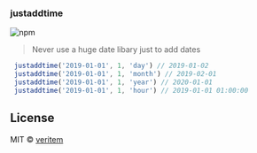 ### justaddtime

![npm](https://img.shields.io/npm/v/justaddtime)

> Never use a huge date libary just to add dates  

```js
 justaddtime('2019-01-01', 1, 'day') // 2019-01-02
 justaddtime('2019-01-01', 1, 'month') // 2019-02-01
 justaddtime('2019-01-01', 1, 'year') // 2020-01-01
 justaddtime('2019-01-01', 1, 'hour') // 2019-01-01 01:00:00
```

## License 

MIT &copy; [veritem](https://github.com/veritem) 
